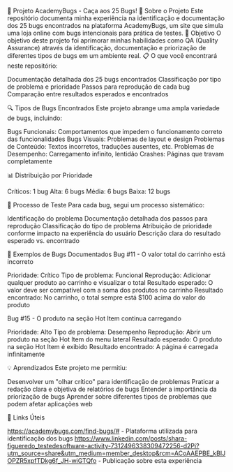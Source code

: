 🐛 Projeto AcademyBugs - Caça aos 25 Bugs! 🐛
Sobre o Projeto
Este repositório documenta minha experiência na identificação e documentação dos 25 bugs encontrados na plataforma AcademyBugs, um site que simula uma loja online com bugs intencionais para prática de testes.
🎯 Objetivo
O objetivo deste projeto foi aprimorar minhas habilidades como QA (Quality Assurance) através da identificação, documentação e priorização de diferentes tipos de bugs em um ambiente real.
📋 O que você encontrará neste repositório:

Documentação detalhada dos 25 bugs encontrados
Classificação por tipo de problema e prioridade
Passos para reprodução de cada bug
Comparação entre resultados esperados e encontrados

🔍 Tipos de Bugs Encontrados
Este projeto abrange uma ampla variedade de bugs, incluindo:

Bugs Funcionais: Comportamentos que impedem o funcionamento correto das funcionalidades
Bugs Visuais: Problemas de layout e design
Problemas de Conteúdo: Textos incorretos, traduções ausentes, etc.
Problemas de Desempenho: Carregamento infinito, lentidão
Crashes: Páginas que travam completamente

📊 Distribuição por Prioridade

Críticos: 1 bug
Alta: 6 bugs
Média: 6 bugs
Baixa: 12 bugs

🔄 Processo de Teste
Para cada bug, segui um processo sistemático:

Identificação do problema
Documentação detalhada dos passos para reprodução
Classificação do tipo de problema
Atribuição de prioridade conforme impacto na experiência do usuário
Descrição clara do resultado esperado vs. encontrado

🌟 Exemplos de Bugs Documentados
Bug #11 - O valor total do carrinho está incorreto

Prioridade: Crítico
Tipo de problema: Funcional
Reprodução: Adicionar qualquer produto ao carrinho e visualizar o total
Resultado esperado: O valor deve ser compatível com a soma dos produtos no carrinho
Resultado encontrado: No carrinho, o total sempre está $100 acima do valor do produto

Bug #15 - O produto na seção Hot Item continua carregando

Prioridade: Alto
Tipo de problema: Desempenho
Reprodução: Abrir um produto na seção Hot Item do menu lateral
Resultado esperado: O produto na seção Hot Item é exibido
Resultado encontrado: A página é carregada infinitamente

💡 Aprendizados
Este projeto me permitiu:

Desenvolver um "olhar crítico" para identificação de problemas
Praticar a redação clara e objetiva de relatórios de bugs
Entender a importância da priorização de bugs
Aprender sobre diferentes tipos de problemas que podem afetar aplicações web

🔗 Links Úteis

https://academybugs.com/find-bugs/# - Plataforma utilizada para identificação dos bugs
https://www.linkedin.com/posts/shara-figueredo_testedesoftware-activity-7312496338309472256-d2Pi?utm_source=share&utm_medium=member_desktop&rcm=ACoAAEPBE_kBIJOPZR5xpfTDkg6f_JH-wiGTQfo - Publicação sobre esta experiência
